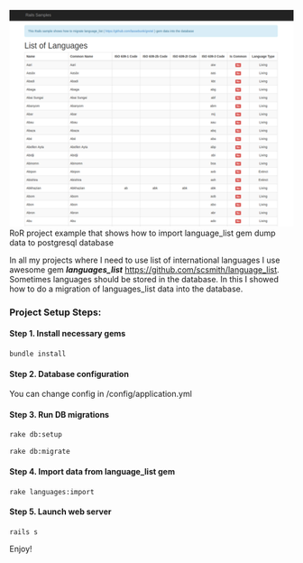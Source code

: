 ![Project screenshot](https://github.com/serghei-topor/import-language-list-gem-data-to-the-database-rails/blob/master/project-screenshot.png?raw=true "Project Screenshot")
RoR project example that shows how to import language_list gem dump data to postgresql database

In all my projects where I need to use list of international languages I use awesome gem ***languages_list*** https://github.com/scsmith/language_list. Sometimes languages should be stored in the database. In this I showed how to do a migration of languages_list data into the database.

### Project Setup Steps: ###

#### Step 1. Install necessary gems ####
```
bundle install
```
#### Step 2. Database configuration ####
You can change config in /config/application.yml
#### Step 3. Run DB migrations ####
```
rake db:setup
```
```
rake db:migrate
```
#### Step 4. Import data from language_list gem ####
```
rake languages:import
```
#### Step 5. Launch web server  ####
```
rails s
```

Enjoy!

